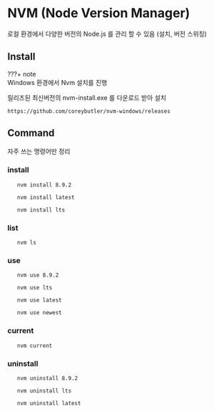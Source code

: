 # NVM (Node Version Manager)

로컬 환경에서 다양한 버전의 Node.js 를 관리 할 수 있음 (설치, 버전 스위칭)  

## Install

???+ note    
    Windows 환경에서 Nvm 설치를 진행

릴리즈된 최신버전의 nvm-install.exe 를 다운로드 받아 설치

```
https://github.com/coreybutler/nvm-windows/releases
```

## Command
자주 쓰는 명령어만 정리

### install
``` console title="node 특정 버전 설치"
   nvm install 8.9.2
```
``` console title="node 최신 버전 설치"
   nvm install latest
```
``` console title="node 최신 버전 (LTS) 설치"
   nvm install lts
```

### list
``` console title="로컬에 설치된 node 리스트"
   nvm ls
```

### use
``` console title="특정 버전 node 사용"
   nvm use 8.9.2
```
``` console title="lts 버전 node 사용"
   nvm use lts
```
``` console title="최신 버전 node 사용"
   nvm use latest
```
``` console title="가장 최근에 설치된 node 사용"
   nvm use newest
```

### current
``` console title="현재 사용중인 node 버전 표시"
   nvm current
```

### uninstall
``` console title="특정 버전 node 제거"
   nvm uninstall 8.9.2
```
``` console title="lts 버전 node 제거"
   nvm uninstall lts
```
``` console title="최신 버전 node 제거"
   nvm uninstall latest
```
